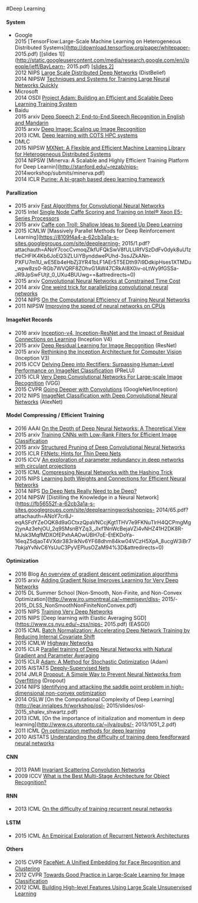 #Deep Learning

#### System
- Google  
	2015 [TensorFlow:Large-Scale Machine Learning on Heterogeneous Distributed Systems](http://download.tensorflow.org/paper/whitepaper- 2015.pdf) [[slides 1]](http://static.googleusercontent.com/media/research.google.com/en//people/jeff/BayLearn- 2015.pdf) [[slides 2]](http://vision.stanford.edu/teaching/cs231n/slides/jon_talk.pdf)  		
	2012 NIPS [Large Scale Distributed Deep Networks](http://static.googleusercontent.com/media/research.google.com/en/us/archive/large_deep_networks_nips2012.pdf) (DistBelief)  
	2014 NIPSW [Techniques and Systems for Training Large Neural Networks Quickly](http://stanford.edu/~rezab/nips2014workshop/slides/jeff.pdf)  
- Microsoft 	
	2014 OSDI [Project Adam: Building an Efficient and Scalable Deep Learning Training System](https://www.usenix.org/system/files/conference/osdi14/osdi14-paper-chilimbi.pdf)  
- Baidu  
 	2015 arxiv [Deep Speech 2: End-to-End Speech Recognition in English and Mandarin](http://arxiv.org/abs/1512.02595)  
	2015 arxiv [Deep Image: Scaling up Image Recognition](http://arxiv.org/abs/1501.02876)  
	2013 ICML [Deep learning with COTS HPC systems](http://jmlr.org/proceedings/papers/v28/coates13.pdf)  
- DMLC		
	2015 NIPSW [MXNet: A Flexible and Efficient Machine Learning Library for Heterogeneous Distributed Systems](http://www.cs.cmu.edu/~muli/file/mxnet-learning-sys.pdf)   
	2014 NIPSW [Minerva: A Scalable and Highly Efficient Training Platform for Deep Learnin](http://stanford.edu/~rezab/nips- 2014workshop/submits/minerva.pdf)  
	2014 ICLR [Purine: A bi-graph based deep learning framework](http://arxiv.org/abs/1412.6249)  
	

#### Parallization
- 2015 arxiv [Fast Algorithms for Convolutional Neural Networks](http://arxiv.org/abs/1509.09308)  
- 2015 Intel [Single Node Caffe Scoring and Training on Intel® Xeon E5-Series Processors](https://software.intel.com/en-us/articles/single-node-caffe-scoring-and-training-on-intel-xeon-e5-series-processors)  
- 2015 arxiv [Caffe con Troll: Shallow Ideas to Speed Up Deep Learning](http://arxiv.org/abs/1504.04343)  
- 2015 ICMLW [Massively Parallel Methods for Deep Reinforcement Learning](https://8109f4a4-a-62cb3a1a-s-sites.googlegroups.com/site/deeplearning- 2015/1.pdf?attachauth=ANoY7cocCvmoqZlkfUFQkSwV8fULURfVSzDdFv0dyk8uU1ztfeCHFIK4Kb6JoEQ3iZLUiYBynddwePUhd-3ssJZkANn-PXFU7m1U_wE5Eb4eHbZj3YR41bLF1AEr5T5EDth97i9DdkipHses1XTMDu_wpw8zs0-RGb7WVQRF8ZOhvG1AW47CRkAI8X0iv-oLtWy9fGSSa-JR9JpSwFUtjt_0_UXu4BUUwg==&attredirects=0)  
- 2015 arxiv [Convolutional Neural Networks at Constrained Time Cost](http://arxiv.org/pdf/1412.1710v1.pdf)  
- 2014 arxiv [One weird trick for parallelizing convolutional neural networks](http://arxiv.org/pdf/1404.5997v2.pdf)  
- 2014 NIPS [On the Computational Efficiency of Training Neural Networks](http://papers.nips.cc/paper/5267-on-the-computational-efficiency-of-training-neural-networks.pdf)  
- 2011 NIPSW [Improving the speed of neural networks on CPUs](http://static.googleusercontent.com/media/research.google.com/en//pubs/archive/37631.pdf)

#### ImageNet Records  
- 2016 arxiv [Inception-v4, Inception-ResNet and the Impact of Residual Connections on Learning](http://arxiv.org/abs/1602.07261) (Inception V4)  
- 2015 arxiv [Deep Residual Learning for Image Recognition](http://arxiv.org/abs/1512.03385) (ResNet)     
- 2015 arxiv [Rethinking the Inception Architecture for Computer Vision](http://arxiv.org/abs/1512.00567) (Inception V3)  
- 2015 ICCV [Delving Deep into Rectifiers: Surpassing Human-Level Performance on ImageNet Classification](http://research.microsoft.com/en-us/um/people/kahe/publications/iccv15imgnet.pdf) (PReLU) 
- 2015 ICLR [Very Deep Convolutional Networks For Large-scale Image Recognition](http://arxiv.org/abs/1409.1556) (VGG)  
- 2015 CVPR [Going Deeper with Convolutions](http://static.googleusercontent.com/media/research.google.com/en//pubs/archive/43022.pdf) (GoogleNet/Inception)   
- 2012 NIPS [ImageNet Classification with Deep Convolutional Neural Networks](http://papers.nips.cc/paper/4824-imagenet-classification-with-deep-convolutional-neural-networks.pdf) (AlexNet)  

#### Model Compressing / Efficient Training
- 2016 AAAI [On the Depth of Deep Neural Networks: A Theoretical View](http://arxiv.org/abs/1506.05232)  
- 2015 arxiv [Training CNNs with Low-Rank Filters for Efficient Image Classification](http://arxiv.org/abs/1511.06744)  
- 2015 arxiv [Structured Pruning of Deep Convolutional Neural Networks](http://arxiv.org/abs/1512.08571)  
- 2015 ICLR [FitNets: Hints for Thin Deep Nets](http://arxiv.org/pdf/1412.6550v4.pdf)  
- 2015 ICCV [An exploration of parameter redundancy in deep networks with circulant projections](http://felixyu.org/pdf/ICCV15_circulant.pdf)  
- 2015 ICML [Compressing Neural Networks with the Hashing Trick](http://jmlr.org/proceedings/papers/v37/chenc15.pdf)  
- 2015 NIPS [Learning both Weights and Connections for Efficient Neural Networks](http://arxiv.org/abs/1506.02626)  
- 2014 NIPS [Do Deep Nets Really Need to be Deep?](http://papers.nips.cc/paper/5484-do-deep-nets-really-need-to-be-deep.pdf)  
- 2014 NIPSW [Distilling the Knowledge in a Neural Network](https://fb56552f-a-62cb3a1a-s-sites.googlegroups.com/site/deeplearningworkshopnips- 2014/65.pdf?attachauth=ANoY7cr8J-eqASFdYZeOQK8d9aGCtxzQpaVNCcjKgt1THV7e9FKNuTlrH4QCPmgMg2jynAz3ehjOU_2q9SMsnBYZq3_Jlxf1NnWcBejaVZi4vNHZ41H2DK8R-MJsk3MqfMDXOfEPxhAAOwUBH7oE-EtEKDoYa-16eqZ5djaoT4VXdir383rikNv6YF68dhm84kw04VCzH5XpA_8ucgW3iBr77bkjaYvNvC6YsUuC3PyVEPIusOZaM94%3D&attredirects=0)    

#### Optimization 
- 2016 Blog [An overview of gradient descent optimization algorithms](http://sebastianruder.com/optimizing-gradient-descent/index.html)  
- 2015 arxiv [Adding Gradient Noise Improves Learning for Very Deep Networks](http://arxiv.org/abs/1511.06807)      
- 2015 DL Summer School [Non-Smooth, Non-Finite, and Non-Convex Optimization](http://www.iro.umontreal.ca/~memisevr/dlss- 2015/- 2015_DLSS_NonSmoothNonFiniteNonConvex.pdf)  
- 2015 NIPS [Training Very Deep Networks](http://papers.nips.cc/paper/5850-training-very-deep-networks.pdf)  
- 2015 NIPS [Deep learning with Elastic Averaging SGD](https://www.cs.nyu.edu/~zsx/nips- 2015.pdf) (EASGD)  
- 2015 ICML [Batch Normalization: Accelerating Deep Network Training by Reducing Internal Covariate Shift](http://jmlr.org/proceedings/papers/v37/ioffe15.pdf)  
- 2015 ICMLW [Highway Networks](http://arxiv.org/pdf/1505.00387v2.pdf)  
- 2015 ICLR [Parallel training of Deep Neural Networks with Natural Gradient and Parameter Averaging](http://arxiv.org/pdf/1409.1556v6.pdf)  
- 2015 ICLR [Adam: A Method for Stochastic Optimization](http://arxiv.org/abs/1412.6980) (Adam)   
- 2015 AISTATS [Deeply-Supervised Nets](http://jmlr.org/proceedings/papers/v38/lee15a.pdf)  
- 2014 JMLR [Dropout: A Simple Way to Prevent Neural Networks from
Overfitting](https://www.cs.toronto.edu/~hinton/absps/JMLRdropout.pdf) (Dropout)    
- 2014 NIPS [Identifying and attacking the saddle point problem in high-dimensional non-convex optimization](http://papers.nips.cc/paper/5486-identifying-and-attacking-the-saddle-point-problem-in-high-dimensional-non-convex-optimization.pdf)  
- 2014 OSLW [On the Computational Complexity of Deep Learning](http://lear.inrialpes.fr/workshop/osl- 2015/slides/osl- 2015_shalev_shwartz.pdf)  
- 2013 ICML [On the importance of initialization and momentum in deep learning](http://www.cs.utoronto.ca/~ilya/pubs/- 2013/1051_2.pdf)  
- 2011 ICML [On optimization methods for deep learning](http://ai.stanford.edu/~quocle/LeNgiCoaLahProNg11.pdf)  
- 2010 AISTATS [Understanding the difficulty of training deep feedforward neural networks](http://jmlr.org/proceedings/papers/v9/glorot10a/glorot10a.pdf)  

#### CNN
- 2013 PAMI [Invariant Scattering Convolution Networks](http://www.di.ens.fr/data/publications/papers/pami-final.pdf)  
- 2009 ICCV [What is the Best Multi-Stage Architecture for Object Recognition?](http://yann.lecun.com/exdb/publis/pdf/jarrett-iccv-09.pdf)  

#### RNN
- 2013 ICML [On the difficulty of training recurrent neural networks](http://www.jmlr.org/proceedings/papers/v28/pascanu13.pdf)  

#### LSTM
- 2015 ICML [An Empirical Exploration of Recurrent Network Architectures](http://jmlr.org/proceedings/papers/v37/jozefowicz15.pdf)  

#### Others  
- 2015 CVPR [FaceNet: A Unified Embedding for Face Recognition and Clustering](http://arxiv.org/abs/1503.03832)  
- 2012 CVPR [Towards Good Practice in Large-Scale Learning for Image Classification](http://hal.inria.fr/docs/00/69/00/14/PDF/cvpr2012.pdf)  
- 2012 ICML [Building High-level Features Using Large Scale Unsupervised Learning](http://static.googleusercontent.com/media/research.google.com/en/us/archive/unsupervised_icml2012.pdf)  

